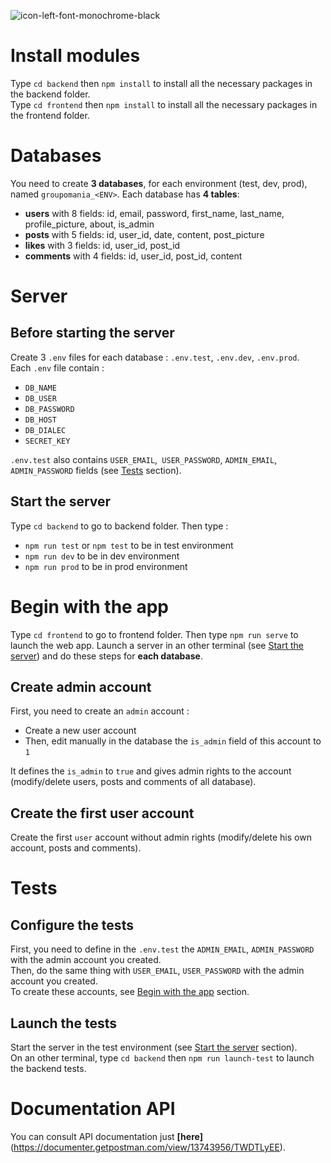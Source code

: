 ![icon-left-font-monochrome-black](https://user-images.githubusercontent.com/65662608/112164165-f3e03800-8bed-11eb-8c07-135a6c675405.png)

# Install modules
Type `cd backend` then `npm install` to install all the necessary packages in the backend folder. <br>
Type `cd frontend` then `npm install` to install all the necessary packages in the frontend folder.

# Databases
You need to create **3 databases**, for each environment (test, dev, prod), named `groupomania_<ENV>`.
Each database has **4 tables**:
* **users** with 8 fields: id, email, password, first_name, last_name, profile_picture, about, is_admin
* **posts** with 5 fields: id, user_id, date, content, post_picture
* **likes** with 3 fields: id, user_id, post_id
* **comments** with 4 fields: id, user_id, post_id, content

# Server
  ## Before starting the server
  Create 3 `.env` files for each database : `.env.test`, `.env.dev`, `.env.prod`.<br>
  Each `.env` file contain :
  * `DB_NAME`
  * `DB_USER`
  * `DB_PASSWORD`
  * `DB_HOST`
  * `DB_DIALEC`
  * `SECRET_KEY` <br>
  <!-- end of the list -->
  `.env.test` also contains `USER_EMAIL`,` USER_PASSWORD`, `ADMIN_EMAIL`, `ADMIN_PASSWORD` fields (see [Tests](#Tests) section).
  ## Start the server
  Type `cd backend` to go to backend folder. Then type :
  * `npm run test` or `npm test` to be in test environment
  * `npm run dev` to be in dev environment
  * `npm run prod` to be in prod environment

# Begin with the app
Type `cd frontend` to go to frontend folder. Then type `npm run serve` to launch the web app.
Launch a server in an other terminal (see [Start the server](##Start-the-server)) and do these steps for **each database**.
  ## Create admin account
  First, you need to create an `admin` account :
  * Create a new user account
  * Then, edit manually in the database the `is_admin` field of this account to `1` <br>
  <!-- end of the list -->
  It defines the `is_admin` to `true` and gives admin rights to the account (modify/delete users, posts and comments of all database).
  ## Create the first user account
  Create the first `user` account without admin rights (modify/delete his own account, posts and comments).

# Tests
  ## Configure the tests
  First, you need to define in the `.env.test` the `ADMIN_EMAIL`, `ADMIN_PASSWORD` with the admin account you created. <br>
  Then, do the same thing with `USER_EMAIL`, `USER_PASSWORD` with the admin account you created. <br>
  To create these accounts, see [Begin with the app](#Begin-with-the-app) section.
  ## Launch the tests
  Start the server in the test environment (see [Start the server](##Start-the-server) section). <br>
  On an other terminal, type `cd backend` then `npm run launch-test` to launch the backend tests.

# Documentation API
You can consult API documentation just **[here]**(https://documenter.getpostman.com/view/13743956/TWDTLyEE).